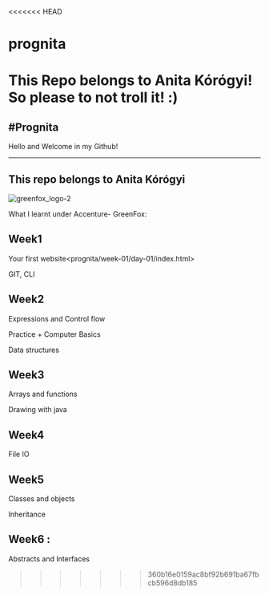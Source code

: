 <<<<<<< HEAD
# prognita

This Repo belongs to Anita Kórógyi!
So please to not troll it! :) 
=======
#Prognita
-----------------------------
Hello and Welcome in my Github!

-------------------------------------
This repo belongs to Anita Kórógyi
---

![greenfox_logo-2](https://user-images.githubusercontent.com/36383992/39662626-270c4aba-5065-11e8-9734-c07debf74bf6.png)


What I learnt under Accenture- GreenFox:

Week1 
-------
Your first website<prognita/week-01/day-01/index.html>

GIT, CLI 

Week2 
------
Expressions and Control flow

Practice + Computer Basics

Data structures

Week3 
------
Arrays and functions

Drawing with java

Week4
------
File IO

Week5 
------
Classes and objects

Inheritance

Week6 :
------
Abstracts and Interfaces
>>>>>>> 360b16e0159ac8bf92b691ba67fbcb596d8db185
